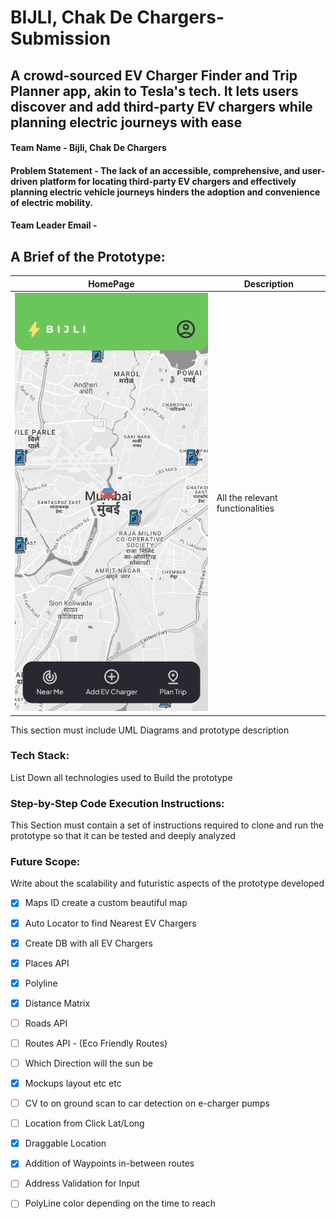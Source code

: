 # BIJLI, Chak De Chargers- Submission
## A crowd-sourced EV Charger Finder and Trip Planner app, akin to Tesla's tech. It lets users discover and add third-party EV chargers while planning electric journeys with ease

#### Team Name - Bijli, Chak De Chargers
#### Problem Statement -  The lack of an accessible, comprehensive, and user-driven platform for locating third-party EV chargers and effectively planning electric vehicle journeys hinders the adoption and convenience of electric mobility.
#### Team Leader Email -

## A Brief of the Prototype:
|HomePage | Description | 
|-|-|
| ![homepage](https://github.com/Shaburu/Code-with-Google-Maps/blob/main/BIJLI%2C%20Chak%20De%20Chargers%20-%20Submission%20PWA/Home%20Screen.png)| All the relevant functionalities|
 
  This section must include UML Diagrams and prototype description
  
### Tech Stack: 
   List Down all technologies used to Build the prototype
   
### Step-by-Step Code Execution Instructions:
  This Section must contain a set of instructions required to clone and run the prototype so that it can be tested and deeply analyzed
  
### Future Scope:
   Write about the scalability and futuristic aspects of the prototype developed

- [x] Maps ID create a custom beautiful map
- [x] Auto Locator to find Nearest EV Chargers
- [x] Create DB with all EV Chargers
- [x] Places API
- [x] Polyline
- [x] Distance Matrix
- [ ] Roads API
- [ ] Routes API - (Eco Friendly Routes)
- [ ] Which Direction will the sun be
- [x] Mockups layout etc etc
- [ ] CV to on ground scan to car detection on e-charger pumps
- [ ] Location from Click Lat/Long
- [x] Draggable Location
- [x] Addition of Waypoints in-between routes
- [ ] Address Validation for Input
- [ ] PolyLine color depending on the time to reach

